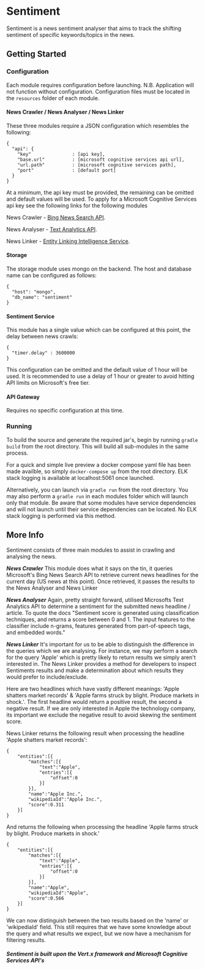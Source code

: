 # Sentiment
Sentiment is a news sentiment analyser that aims to track the shifting sentiment of specific keywords/topics in the news.

## Getting Started
### Configuration
Each module requires configuration before launching. N.B. Application will not function without configuration.
Configuration files must be located in the `resources` folder of each module.

#### News Crawler / News Analyser / News Linker
These three modules require a JSON configuration which resembles the following:

````
{
  "api": {
    "key"               : [api key],
    "base.url"          : [microsoft cognitive services api url],
    "url.path"          : [microsoft cognitive services path],
    "port"              : [default port]
  }
}
````
At a minimum, the api key must be provided, the remaining can be omitted and default values will be used. To apply for a Microsoft Cognitive Services api key see the following links for the following modules

News Crawler - [Bing News Search API](https://www.microsoft.com/cognitive-services/en-us/bing-news-search-api).

News Analyser - [Text Analytics API](https://www.microsoft.com/cognitive-services/en-us/text-analytics-api).

News Linker - [Entity Linking Intelligence Service](https://www.microsoft.com/cognitive-services/en-us/entity-linking-intelligence-service).

#### Storage
The storage module uses mongo on the backend. The host and database name can be configured as follows:

````
{
  "host": "mongo",
  "db_name": "sentiment"
}
````

#### Sentiment Service
This module has a single value which can be configured at this point, the delay between news crawls:

````
{
  "timer.delay" : 3600000
}
````

This configuration can be omitted and the default value of 1 hour will be used. It is recommended to use a delay of 1 hour or greater to avoid hitting API limits on Microsoft's free tier.

#### API Gateway
Requires no specific configuration at this time.

### Running
To build the source and generate the required jar's, begin by running `gradle build` from the root directory. This will build all sub-modules in the same process.

For a quick and simple live preview a docker compose yaml file has been made availble, so simply `docker-compose up` from the root directory. ELK stack logging is available at localhost:5061 once launched.

Alternatively, you can launch via `gradle run` from the root directory. You may also perform a `gradle run` in each modules folder which will launch only that module. Be aware that some modules have service dependencies and will not launch until their service dependencies can be located. No ELK stack logging is performed via this method.

## More Info
Sentiment consists of three main modules to assist in crawling and analysing the news.

**_News Crawler_**
This module does what it says on the tin, it queries Microsoft's Bing News Search API to retrieve current news headlines for the current day (US news at this point). Once retrieved, it passes the results to the News Analyser and News Linker

**_News Analyser_**
Again, pretty straight forward, utilised Microsofts Text Analytics API to determine a sentiment for the submitted news headline / article. To quote the docs "Sentiment score is generated using classification techniques, and returns a score between 0 and 1. The input features to the classifier include n-grams, features generated from part-of-speech tags, and embedded words."

**_News Linker_**
It's important for us to be able to distinguish the difference in the queries which we are analysing. For instance, we may perform a search for the query 'Apple' which is pretty likely to return results we simply aren't interested in. The News Linker provides a method for developers to inspect Sentiments results and make a determination about which results they would prefer to include/exclude.

Here are two headlines which have vastly different meanings: 'Apple shatters market records' & 'Apple farms struck by blight. Produce markets in shock.'.
The first headline would return a positive result, the second a negative result. If we are only interested in Apple the technology company, its important we exclude the negative result to avoid skewing the sentiment score.

News Linker returns the following result when processing the headline 'Apple shatters market records':
````
{
    "entities":[{
        "matches":[{
            "text":"Apple",
            "entries":[{
                "offset":0
            }]
        }],
        "name":"Apple Inc.",
        "wikipediaId":"Apple Inc.",
        "score":0.311
    }]
}
````
And returns the following when processing the headline 'Apple farms struck by blight. Produce markets in shock.'
````
{
    "entities":[{
        "matches":[{
            "text":"Apple",
            "entries":[{
                "offset":0
            }]
        }],
        "name":"Apple",
        "wikipediaId":"Apple",
        "score":0.566
    }]
}
````

We can now distinguish between the two results based on the 'name' or 'wikipediaId' field. This still requires that we have some knowledge about the query and what results we expect, but we now have a mechanism for filtering results.

##### Sentiment is built upon the Vert.x framework and Microsoft Cognitive Services API's
